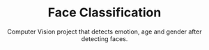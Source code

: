 <h1 align="center">Face Classification</h1>
<p align="center">Computer Vision project that detects emotion, age and gender after detecting faces.<p>
